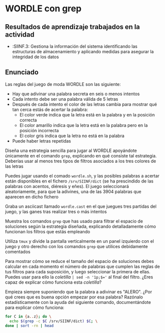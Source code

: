 # WORDLE con grep

## Resultados de aprendizaje trabajados en la actividad

- :SIINF.3: Gestiona la información del sistema identificando las
  estructuras de almacenamiento y aplicando medidas para asegurar la
  integridad de los datos

## Enunciado

Las reglas del juego de moda WORDLE son las siguiente:

- Hay que adivinar una palabra secreta en seis o menos intentos
- Cada intento debe ser una palabra válida de 5 letras
- Después de cada intento el color de las letras cambia para mostrar qué
  tan cerca estás de acertar la palabra:
  - El color verde indica que la letra está en la palabra y en la
    posición correcta
  - El color amarillo indica que la letra está en la palabra pero en la
    posición incorrecta
  - El color gris indica que la letra no está en la palabra
- Puede haber letras repetidas

Diseña una estrategia sencilla para jugar al WORDLE apoyándote
únicamente en el comando `grep`, explicando en qué consiste tal
estrategia. Deberías usar al menos tres tipos de filtros asociados a los
tres colores de las letras

Puedes jugar usando el comado `wordle.sh`, y las posibles palabras a
acertar están disponibles en el fichero `/srv/SIINF/dict` (se ha
prescindido de las palabras con acentos, diéresis y eñes). El juego
seleccionará aleatoriamente, para que la adivines, una de las 3904
palabras que aparecen en dicho fichero

Graba un asciicast llamado `wordle.cast` en el que juegues tres partidas
del juego, y las ganes tras realizar tres o más intentos

Muestra los comandos `grep` que has usado para filtrar el espacio de
soluciones según la estrategia diseñada, explicando detalladamente cómo
funcionan los filtros que estás empleando

Utiliza `tmux` y divide la pantalla verticalmente en un panel izquierdo
con el juego y otro derecho con los comandos `grep` que utilices
debidamente comentados

Para mostrar cómo se reduce el tamaño del espacio de soluciones debes
calcular en cada momento el número de palabras que cumplen las reglas de
tus filtros para cada suposición, y luego seleccionar la primera de
ellas. Puedes usar para ello la *coletilla* `| sed -n '1p;$='` al final
del filtro. ¿Eres capaz de explicar cómo funciona esta *coletilla*?

Empieza siempre suponiendo que la palabra a adivinar es "ALERO". ¿Por
qué crees que es buena opción empezar por esa palabra? Razónalo
estadísticamente con la ayuda del siguiente comando, documentándote para
explicar cómo funciona:

```bash
for C in {a..z}; do \
  echo $(grep -c $C /srv/SIINF/dict) $C; \
done | sort -rn | head
```
